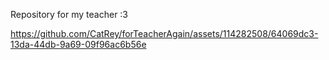 Repository for my teacher :3




https://github.com/CatRey/forTeacherAgain/assets/114282508/64069dc3-13da-44db-9a69-09f96ac6b56e
